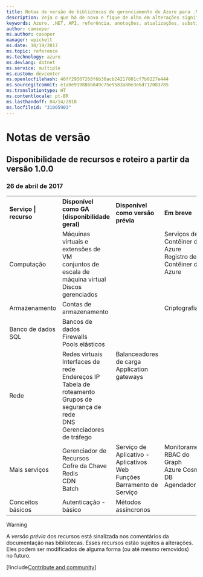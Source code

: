 ```yaml
---
title: Notas de versão de bibliotecas de gerenciamento do Azure para .NET | Microsoft Docs
description: Veja o que há de novo e fique de olho em alterações significativas nas bibliotecas de gerenciamento do Azure para .NET.
keywords: Azure, .NET, API, referência, anotações, atualizações, substituir, obsoleto
author: camsoper
ms.author: casoper
manager: wpickett
ms.date: 10/19/2017
ms.topic: reference
ms.technology: azure
ms.devlang: dotnet
ms.service: multiple
ms.custom: devcenter
ms.openlocfilehash: 48ff29507268f6b38acb24217801cf7b0227e444
ms.sourcegitcommit: e1a0e91988bb849c75e9583a80e3e6d712083785
ms.translationtype: HT
ms.contentlocale: pt-BR
ms.lasthandoff: 04/14/2018
ms.locfileid: "31005903"
---
```

# <a name="release-notes"></a>Notas de versão 

## <a name="feature-availability-and-road-map-as-of-version-100"></a>Disponibilidade de recursos e roteiro a partir da versão 1.0.0 ##
### <a name="april-26-2017"></a>26 de abril de 2017

<table>
  <tr>
    <th align="left">Serviço | recurso</th>
    <th align="left">Disponível como GA (disponibilidade geral)</th>
    <th align="left">Disponível como versão prévia</th>
    <th align="left">Em breve</th>
  </tr>
  <tr>
    <td>Computação</td>
    <td>Máquinas virtuais e extensões de VM<br>conjuntos de escala de máquina virtual<br>Discos gerenciados</td>
    <td></td>
    <td valign="top">Serviços de Contêiner do Azure<br>Registro de Contêiner do Azure</td>
  </tr>
  <tr>
    <td>Armazenamento</td>
    <td>Contas de armazenamento</td>
    <td></td>
    <td>Criptografia</td>
  </tr>
  <tr>
    <td>Banco de dados SQL</td>
    <td>Bancos de dados<br>Firewalls<br>Pools elásticos</td>
    <td></td>
    <td valign="top"></td>
  </tr>
  <tr>
    <td>Rede</td>
    <td>Redes virtuais<br>Interfaces de rede<br>Endereços IP<br>Tabela de roteamento<br>Grupos de segurança de rede<br>DNS<br>Gerenciadores de tráfego</td>
    <td valign="top">Balanceadores de carga<br>Application gateways</td>
    <td valign="top"></td>
  </tr>
  <tr>
    <td>Mais serviços</td>
    <td>Gerenciador de Recursos<br>Cofre da Chave<br>Redis<br>CDN<br>Batch</td>
    <td valign="top">Serviço de Aplicativo - Aplicativos Web<br>Funções<br>Barramento de Serviço</td>
    <td valign="top">Monitoramento<br>RBAC do Graph<br>Azure Cosmos DB<br>Agendador</td>
  </tr>
  <tr>
    <td>Conceitos básicos</td>
    <td>Autenticação - básico</td>
    <td>Métodos assíncronos</td>
    <td valign="top"></td>
  </tr>
</table>

> [!WARNING] 
> A *versão prévia* dos recursos está sinalizada nos comentários da documentação nas bibliotecas. Esses recursos estão sujeitos a alterações. Eles podem ser modificados de alguma forma (ou até mesmo removidos) no futuro.

[!include[Contribute and community](includes/contribute.md)]
